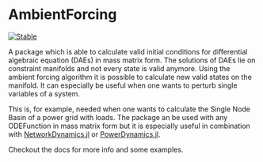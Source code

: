 # AmbientForcing

[![Stable](https://img.shields.io/badge/docs-stable-blue.svg)](https://anbue63.github.io/AmbientForcing.jl/)

A package which is able to calculate valid initial conditions for differential algebraic equation (DAEs) in mass matrix form.
The solutions of DAEs lie on constraint manifolds and not every state is valid anymore. Using the ambient forcing algorithm it is possible to calculate new valid states on the manifold.
It can especially be useful when one wants to perturb single variables of a system. 

This is, for example, needed when one wants to calculate the Single Node Basin of a power grid with loads.
The package an be used with any ODEFunction in mass matrix form but it is especially useful in combination with [NetworkDynamics.jl](https://github.com/PIK-ICoN/NetworkDynamics.jl) or [PowerDynamics.jl](https://github.com/JuliaEnergy/PowerDynamics.jl).

Checkout the docs for more info and some examples.